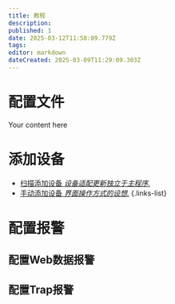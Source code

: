 ```yaml
---
title: 教程
description: 
published: 1
date: 2025-03-12T11:58:09.779Z
tags: 
editor: markdown
dateCreated: 2025-03-09T11:29:09.303Z
---
```


# 配置文件
Your content here

# 添加设备
- [扫描添加设备 *设备适配更新独立于主程序.*](/instruction/guide/page_device/scan)
- [手动添加设备 *界面操作方式的设想.*](/instruction/design/ui)
{.links-list}


# 配置报警

## 配置Web数据报警
## 配置Trap报警


